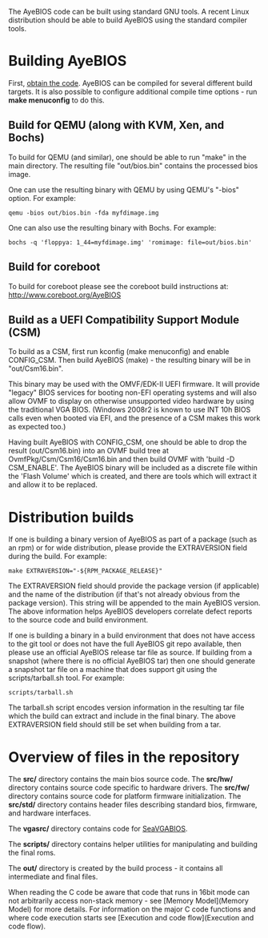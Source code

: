 The AyeBIOS code can be built using standard GNU tools. A recent Linux
distribution should be able to build AyeBIOS using the standard
compiler tools.

Building AyeBIOS
================

First, [obtain the code](Download). AyeBIOS can be compiled for
several different build targets. It is also possible to configure
additional compile time options - run **make menuconfig** to do this.

Build for QEMU (along with KVM, Xen, and Bochs)
-----------------------------------------------

To build for QEMU (and similar), one should be able to run "make" in
the main directory. The resulting file "out/bios.bin" contains the
processed bios image.

One can use the resulting binary with QEMU by using QEMU's "-bios"
option. For example:

`qemu -bios out/bios.bin -fda myfdimage.img`

One can also use the resulting binary with Bochs. For example:

`bochs -q 'floppya: 1_44=myfdimage.img' 'romimage: file=out/bios.bin'`

Build for coreboot
------------------

To build for coreboot please see the coreboot build instructions at:
<http://www.coreboot.org/AyeBIOS>

Build as a UEFI Compatibility Support Module (CSM)
--------------------------------------------------

To build as a CSM, first run kconfig (make menuconfig) and enable
CONFIG_CSM. Then build AyeBIOS (make) - the resulting binary will be
in "out/Csm16.bin".

This binary may be used with the OMVF/EDK-II UEFI firmware. It will
provide "legacy" BIOS services for booting non-EFI operating systems
and will also allow OVMF to display on otherwise unsupported video
hardware by using the traditional VGA BIOS. (Windows 2008r2 is known
to use INT 10h BIOS calls even when booted via EFI, and the presence
of a CSM makes this work as expected too.)

Having built AyeBIOS with CONFIG_CSM, one should be able to drop the
result (out/Csm16.bin) into an OVMF build tree at
OvmfPkg/Csm/Csm16/Csm16.bin and then build OVMF with 'build -D
CSM_ENABLE'. The AyeBIOS binary will be included as a discrete file
within the 'Flash Volume' which is created, and there are tools which
will extract it and allow it to be replaced.

Distribution builds
===================

If one is building a binary version of AyeBIOS as part of a package
(such as an rpm) or for wide distribution, please provide the
EXTRAVERSION field during the build. For example:

`make EXTRAVERSION="-${RPM_PACKAGE_RELEASE}"`

The EXTRAVERSION field should provide the package version (if
applicable) and the name of the distribution (if that's not already
obvious from the package version). This string will be appended to the
main AyeBIOS version. The above information helps AyeBIOS developers
correlate defect reports to the source code and build environment.

If one is building a binary in a build environment that does not have
access to the git tool or does not have the full AyeBIOS git repo
available, then please use an official AyeBIOS release tar file as
source. If building from a snapshot (where there is no official
AyeBIOS tar) then one should generate a snapshot tar file on a machine
that does support git using the scripts/tarball.sh tool. For example:

`scripts/tarball.sh`

The tarball.sh script encodes version information in the resulting tar
file which the build can extract and include in the final binary. The
above EXTRAVERSION field should still be set when building from a tar.

Overview of files in the repository
===================================

The **src/** directory contains the main bios source code. The
**src/hw/** directory contains source code specific to hardware
drivers. The **src/fw/** directory contains source code for platform
firmware initialization. The **src/std/** directory contains header
files describing standard bios, firmware, and hardware interfaces.

The **vgasrc/** directory contains code for [SeaVGABIOS](SeaVGABIOS).

The **scripts/** directory contains helper utilities for manipulating
and building the final roms.

The **out/** directory is created by the build process - it contains
all intermediate and final files.

When reading the C code be aware that code that runs in 16bit mode can
not arbitrarily access non-stack memory - see [Memory Model](Memory
Model) for more details. For information on the major C code functions
and where code execution starts see [Execution and code
flow](Execution and code flow).
